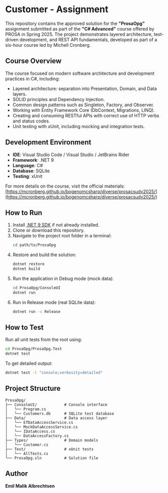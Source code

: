 # Customer - Assignment

This repository contains the approved solution for the **"ProsaOpg"** assignment submitted as part of the **"C# Advanced"** course offered by PROSA in Spring 2025. The project demonstrates layered architecture, test-driven development, and REST API fundamentals, developed as part of a six-hour course led by Michell Cronberg.

## Course Overview  
The course focused on modern software architecture and development practices in C#, including:  
- Layered architecture: separation into Presentation, Domain, and Data layers.  
- SOLID principles and Dependency Injection.  
- Common design patterns such as Singleton, Factory, and Observer.  
- Working with Entity Framework Core (DbContext, Migrations, LINQ).  
- Creating and consuming RESTful APIs with correct use of HTTP verbs and status codes.  
- Unit testing with xUnit, including mocking and integration tests.

## Development Environment  
- **IDE**: Visual Studio Code / Visual Studio / JetBrains Rider  
- **Framework**: .NET 9  
- **Language**: C#  
- **Database**: SQLite  
- **Testing**: xUnit  

For more details on the course, visit the official materials:  
[https://mcronberg.github.io/bogenomcsharp/diverse/prosacsudv2025/](https://mcronberg.github.io/bogenomcsharp/diverse/prosacsudv2025/)

## How to Run  
1. Install [.NET 9 SDK](https://dotnet.microsoft.com/en-us/download/dotnet/9.0) if not already installed.  
2. Clone or download this repository.  
3. Navigate to the project root folder in a terminal:  
   ```bash
   cd path/to/ProsaOpg
   ```
4. Restore and build the solution:  
   ```bash
   dotnet restore  
   dotnet build  
   ```
5. Run the application in Debug mode (mock data):  
   ```bash
   cd ProsaOpg/ConsoleUI  
   dotnet run
   ```
6. Run in Release mode (real SQLite data):  
   ```bash
   dotnet run -c Release
   ```

## How to Test  
Run all unit tests from the root using:  
```bash
cd ProsaOpg/ProsaOpg.Test  
dotnet test  
```

To get detailed output:  
```bash
dotnet test -l "console;verbosity=detailed"
```

## Project Structure  
```
ProsaOpg/
├── ConsoleUI/            # Console interface
│   └── Program.cs
│   └── Customers.db      # SQLite test database
├── Data/                 # Data access layer
│   └── EfDataAccessService.cs
│   └── MockDataAccessService.cs
│   └── IDataAccess.cs
│   └── DataAccessFactory.cs
├── Types/                # Domain models
│   └── Customer.cs
├── Test/                 # xUnit tests
│   └── AllTests.cs
└── ProsaOpg.sln          # Solution file
```

## Author  
**Emil Malik Albrechtsen**

